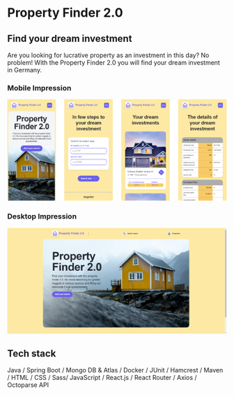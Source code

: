 # Property Finder 2.0

## Find your dream investment
Are you looking for lucrative property as an investment in this day? No problem! With the Property Finder 2.0 you will find your dream investment in Germany.

### Mobile Impression

![App Collection](./images/Property_Finder_Picture_Collection.png)

### Desktop Impression

![App Desktop](./images/Property_Finder_Picture_Desktop.png)

## Tech stack

Java / Spring Boot / Mongo DB & Atlas / Docker / JUnit / Hamcrest / Maven / HTML / CSS / Sass/ JavaScript / React.js / React Router / Axios / Octoparse API